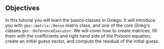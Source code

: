 Objectives
----------

In this tutorial you will learn the basics classes in Ginkgo. It will introduce you with `gko::matrix::Dense` matrix class, and one of the core Ginkg's classes `gko::ReferenceExecutor`. We will cover how to create matrices, fill them with the coefficients and right hand side of the Poisson equation, create an initial guess vector, and compute the residual of the initial guess.
